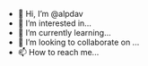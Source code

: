 - 👋 Hi, I’m @alpdav
- 👀 I’m interested in... 
- 🌱 I’m currently learning...
- 💞️ I’m looking to collaborate on ...
- 📫 How to reach me...

<!---
alpdav/alpdav is a ✨ special ✨ repository because its `README.md` (this file) appears on your GitHub profile.
You can click the Preview link to take a look at your changes.
--->
